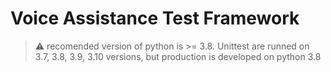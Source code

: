 # Voice Assistance Test Framework

> :warning: recomended version of python is >= 3.8. Unittest are runned on 3.7, 3.8, 3.9, 3.10 versions, but production is developed on python 3.8

